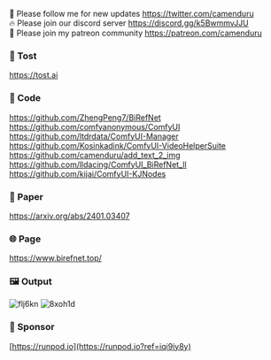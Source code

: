 🐣 Please follow me for new updates https://twitter.com/camenduru <br />
🔥 Please join our discord server https://discord.gg/k5BwmmvJJU <br />
🥳 Please join my patreon community https://patreon.com/camenduru <br />

###  🥪 Tost
https://tost.ai

### 🧬 Code
https://github.com/ZhengPeng7/BiRefNet <br />
https://github.com/comfyanonymous/ComfyUI <br />
https://github.com/ltdrdata/ComfyUI-Manager <br />
https://github.com/Kosinkadink/ComfyUI-VideoHelperSuite <br />
https://github.com/camenduru/add_text_2_img <br />
https://github.com/lldacing/ComfyUI_BiRefNet_ll <br />
https://github.com/kijai/ComfyUI-KJNodes <br />

### 📄 Paper
https://arxiv.org/abs/2401.03407

### 🌐 Page
https://www.birefnet.top/

### 🖼 Output
![flj6kn](https://github.com/user-attachments/assets/71ada268-55d4-440b-894a-ad30d6d79744)
![8xoh1d](https://github.com/user-attachments/assets/70fe0b92-61eb-4a9c-9e5d-b6708a323940)

### 🏢 Sponsor
[https://runpod.io](https://runpod.io?ref=iqi9iy8y)
